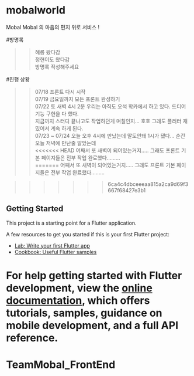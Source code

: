 
# mobalworld

Mobal Mobal 의 마음의 편지 위로 서비스 ! 

#방명록 
>> 혜롱 왔다감    
>> 정현이도 왔다감   
>> 방명록 작성해주세요  

#진행 상황
>> 07/18 프론트 다시 시작  
>> 07/19 금요일까지 모든 프론트 완성하기  
>> 07/22 토 새벽 4시 2분 우리는 아직도 오석 학카에서 하고 있다. 드디어 기능 구현을 다 했다.  
> 지금까지 스터디 끝나고도 작업하던게 며칠인지... 호호 그래도 플러터 재밌어서 계속 하게 된다.  
>> 07/23 ~ 07/24 오늘 오후 4시에 만났는데 말도안돼 1시가 됐다... 순간 오늘 저녁에 만난줄 알았는데  
<<<<<<< HEAD
> 어째서 또 새벽이 되어있는거지..... 그래도 프론트 기본 페이지들은 전부 작업 완료했다.........  
=======
> 어째서 또 새벽이 되어있는거지..... 그래도 프론트 기본 페이지들은 전부 작업 완료했다.........

>>>>>>> 6ca4c4dbceeeaa815a2ca9d69f3667f68427e3b1
## Getting Started

This project is a starting point for a Flutter application.

A few resources to get you started if this is your first Flutter project:

- [Lab: Write your first Flutter app](https://docs.flutter.dev/get-started/codelab)
- [Cookbook: Useful Flutter samples](https://docs.flutter.dev/cookbook)

For help getting started with Flutter development, view the
[online documentation](https://docs.flutter.dev/), which offers tutorials,
samples, guidance on mobile development, and a full API reference.
=======
# TeamMobal_FrontEnd
